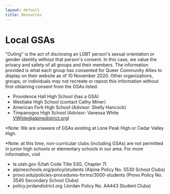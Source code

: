 ```yaml
---
layout: default
title: Resources
---
```


# Local GSAs 
"Outing" is the act of disclosing an LGBT person's sexual orientation or gender identity without that person's consent. In this case, we value the privacy and safety of all groups and their members. The information provided is what each group has consented for Queer Community Allies to display on their website as of 10 November 2020. Other organizations, groups, or individuals may not recreate or repost this information without first obtaining consent from the GSAs listed. 

- Providence Hall High School (has a GSA) 
- Westlake High School (contact Cathy Miner) 
- American Fork High School (Advisor: Shelly Hancock) 
- Timpanogos High School (Advisor: Vanessa White VWhite@alpinedistrict.org) 

*Note: We are unaware of GSAs existing at Lone Peak High or Cedar Valley High. 

*Note: at this time, non-curricular clubs (including GSAs) are not permitted in junior high schools or elementary schools in our area. For more information, visit 
- le.utah.gov (Utah Code Title 53G, Chapter 7)
- alpineschools.org/policy/students (Alpine Policy No. 5530 School Clubs)
- provo.edu/policies-procedures-forms/3000-students (Provo Policy No. 3540 Secondary School Clubs)
- policy.jordandistrict.org (Jordan Policy No. AA443 Student Clubs)
